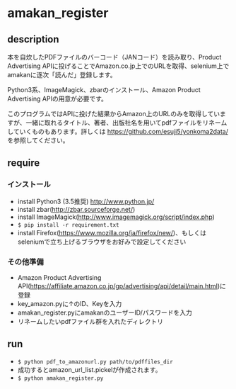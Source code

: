 # amakan_register

## description

本を自炊したPDFファイルのバーコード（JANコード）を読み取り、Product Advertising APIに投げることでAmazon.co.jp上でのURLを取得、selenium上でamakanに逐次「読んだ」登録します。

Python3系、ImageMagick、zbarのインストール、Amazon Product Advertising APIの用意が必要です。

このプログラムではAPIに投げた結果からAmazon上のURLのみを取得していますが、一緒に取れるタイトル、著者、出版社名を用いてpdfファイルをリネームしていくものもあります。詳しくは https://github.com/esuji5/yonkoma2data/ を参照してください。



## require
### インストール
- install Python3 (3.5推奨) http://www.python.jp/
- install zbar(http://zbar.sourceforge.net/)
- install ImageMagick(http://www.imagemagick.org/script/index.php)
- `$ pip install -r requirement.txt`
- install Firefox(https://www.mozilla.org/ja/firefox/new/)、もしくはseleniumで立ち上げるブラウザをお好みで設定してください

### その他準備
- Amazon Product Advertising API(https://affiliate.amazon.co.jp/gp/advertising/api/detail/main.html)に登録
- key_amazon.pyに↑のID、Keyを入力
- amakan_register.pyにamakanのユーザーID/パスワードを入力
- リネームしたいpdfファイル群を入れたディレクトリ


## run
- `$ python pdf_to_amazonurl.py path/to/pdffiles_dir`
- 成功するとamazon_url_list.pickelが作成されます。
- `$ python amakan_register.py`
